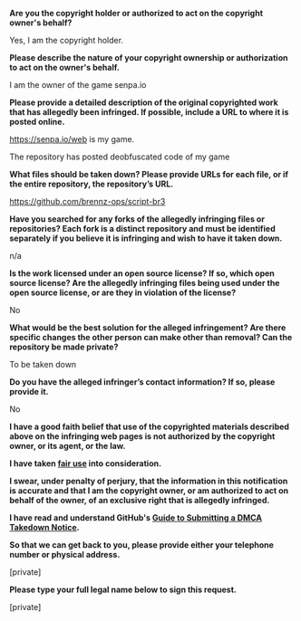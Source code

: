 **Are you the copyright holder or authorized to act on the copyright owner's behalf?**

Yes, I am the copyright holder.

**Please describe the nature of your copyright ownership or authorization to act on the owner's behalf.**

I am the owner of the game senpa.io

**Please provide a detailed description of the original copyrighted work that has allegedly been infringed. If possible, include a URL to where it is posted online.**

https://senpa.io/web is my game.

The repository has posted deobfuscated code of my game

**What files should be taken down? Please provide URLs for each file, or if the entire repository, the repository’s URL.**

https://github.com/brennz-ops/script-br3

**Have you searched for any forks of the allegedly infringing files or repositories? Each fork is a distinct repository and must be identified separately if you believe it is infringing and wish to have it taken down.**

n/a

**Is the work licensed under an open source license? If so, which open source license? Are the allegedly infringing files being used under the open source license, or are they in violation of the license?**

No

**What would be the best solution for the alleged infringement? Are there specific changes the other person can make other than removal? Can the repository be made private?**

To be taken down

**Do you have the alleged infringer’s contact information? If so, please provide it.**

No

**I have a good faith belief that use of the copyrighted materials described above on the infringing web pages is not authorized by the copyright owner, or its agent, or the law.**

**I have taken <a href="https://www.lumendatabase.org/topics/22">fair use</a> into consideration.**

**I swear, under penalty of perjury, that the information in this notification is accurate and that I am the copyright owner, or am authorized to act on behalf of the owner, of an exclusive right that is allegedly infringed.**

**I have read and understand GitHub's <a href="https://help.github.com/articles/guide-to-submitting-a-dmca-takedown-notice/">Guide to Submitting a DMCA Takedown Notice</a>.**

**So that we can get back to you, please provide either your telephone number or physical address.**

[private]

**Please type your full legal name below to sign this request.**

[private]
